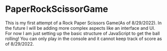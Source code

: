 # PaperRockScissorGame
This is my first attempt of a Rock Paper Scissors Game(As of 8/29/2022). In the future I will be adding more complex aspects like an interface and UI.
For now I am just setting up the basic structure of JavaScript to get the ball rolling!
You can only play in the console and it cannot keep track of score as of 8/29/2022.
